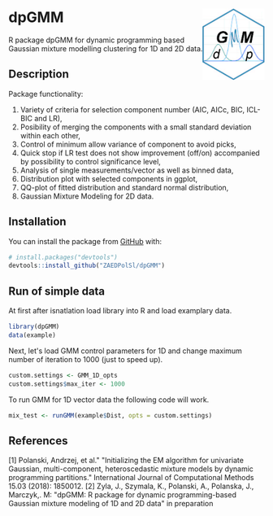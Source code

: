 
# dpGMM <img src='man/logo/logo.jpg' align="right" height="140" />
R package dpGMM for dynamic programming based Gaussian mixture modelling clustering for 1D and 2D data.

## Description
Package functionality:
1) Variety of criteria for selection component number (AIC, AICc, BIC, ICL-BIC and LR),
2) Posibility of merging the components with a small standard deviation within each other,
3) Control of minimum allow variance of component to avoid picks,
4) Quick stop if LR test does not show improvement (off/on) accompanied by possibility to control significance level,
5) Analysis of single measurements/vector as well as binned data,
6) Distribution plot with selected components in ggplot,
7) QQ-plot of fitted distribution and standard normal distribution,
8) Gaussian Mixture Modeling for 2D data.

## Installation
You can install the package from [GitHub](https://github.com/) with:
``` r
# install.packages("devtools")
devtools::install_github("ZAEDPolSl/dpGMM")
```

## Run of simple data
At first after isnatlation load library into R and load examplary data.
``` r
library(dpGMM)
data(example)
```
Next, let's load GMM control parameters for 1D and change maximum number of iteration to 1000 (just to speed up).

``` r
custom.settings <- GMM_1D_opts
custom.settings$max_iter <- 1000
```
To run GMM for 1D vector data the following code will work.
``` r
mix_test <- runGMM(example$Dist, opts = custom.settings)
```

## References
[1] Polanski, Andrzej, et al." "Initializing the EM algorithm for univariate Gaussian, multi-component, heteroscedastic mixture models by dynamic programming partitions." International Journal of Computational Methods 15.03 (2018): 1850012.
[2] Zyla, J., Szymala, K., Polanski, A., Polanska, J., Marczyk,. M: "dpGMM: R package for dynamic programming-based Gaussian mixture modeling of 1D and 2D data" in preparation
